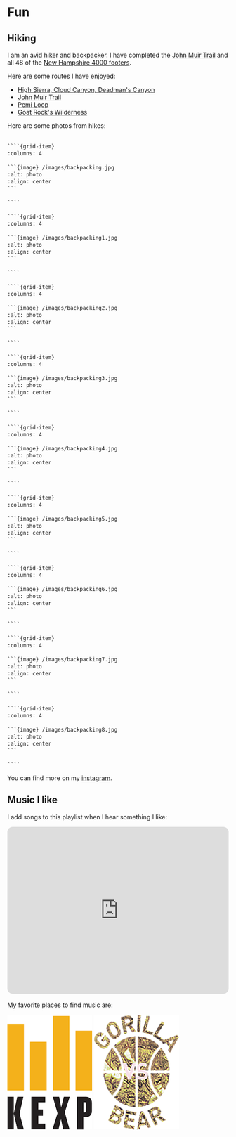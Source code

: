 # Fun

## Hiking

I am an avid hiker and backpacker. I have completed the [John Muir Trail](https://en.wikipedia.org/wiki/John_Muir_Trail) and all 48 of the [New Hampshire 4000 footers](http://4000footers.com/nh.shtml).

Here are some routes I have enjoyed:

+ [High Sierra, Cloud Canyon, Deadman's Canyon](https://caltopo.com/m/30NR)
+ [John Muir Trail](https://caltopo.com/m/SVKB)
+ [Pemi Loop](https://caltopo.com/m/H5N8)
+ [Goat Rock's Wilderness](https://caltopo.com/m/BJT08)

Here are some photos from hikes:

`````{grid} 3

````{grid-item}
:columns: 4

```{image} /images/backpacking.jpg
:alt: photo
:align: center
```

````

````{grid-item}
:columns: 4

```{image} /images/backpacking1.jpg
:alt: photo
:align: center
```

````

````{grid-item}
:columns: 4

```{image} /images/backpacking2.jpg
:alt: photo
:align: center
```

````

````{grid-item}
:columns: 4

```{image} /images/backpacking3.jpg
:alt: photo
:align: center
```

````

````{grid-item}
:columns: 4

```{image} /images/backpacking4.jpg
:alt: photo
:align: center
```

````

````{grid-item}
:columns: 4

```{image} /images/backpacking5.jpg
:alt: photo
:align: center
```

````

````{grid-item}
:columns: 4

```{image} /images/backpacking6.jpg
:alt: photo
:align: center
```

````

````{grid-item}
:columns: 4

```{image} /images/backpacking7.jpg
:alt: photo
:align: center
```

````

````{grid-item}
:columns: 4

```{image} /images/backpacking8.jpg
:alt: photo
:align: center
```

````

`````

You can find more on my [instagram](https://www.instagram.com/edenovellis/).

## Music I like

I add songs to this playlist when I hear something I like:
<iframe style="border-radius:12px" src="https://open.spotify.com/embed/playlist/6uT300NuatGCkwNBucFqjJ?utm_source=generator" width="100%" height="380" frameBorder="0" allowfullscreen="" allow="autoplay; clipboard-write; encrypted-media; fullscreen; picture-in-picture" loading="lazy"></iframe>

My favorite places to find music are:

[![KEXP](/images/kexp.png)](https://www.kexp.org/)
[![Gorilla vs. Bear](/images/gvsb_gold2019-v2.png)](https://www.gorillavsbear.net/)
